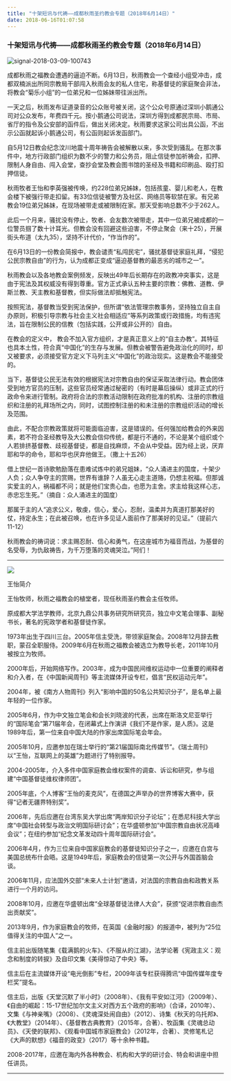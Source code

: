 ```yaml
---
title: "十架短讯与代祷——成都秋雨圣约教会专题（2018年6月14日）"
date: 2018-06-16T01:07:58
---
```


### 十架短讯与代祷——成都秋雨圣约教会专题（2018年6月14日）

![signal-2018-03-09-100743](https://user-images.githubusercontent.com/37917810/41494360-b8b01d02-7144-11e8-968e-a8e3fbe3f71e.jpeg)


成都秋雨之福教会遭遇的逼迫不断。6月13日，秋雨教会一个查经小组受冲击，成都双楠派出所同宗教局干部闯入秋雨会友的私人住宅，称基督徒的家庭聚会非法，将教会“菊乐小组”的一位弟兄和一位姊妹带往派出所。

一天之后，秋雨发布证道录音的公众账号被关闭，这个公众号原通过深圳小鹅通公司对公众发布，年费四千元。按小鹅通公司说法，深圳方得到成都民宗局、市局、省厅的指令及公安部的函件后，做出关闭决定。秋雨要求这家公司出具公函，不出示公函就起诉小鹅通公司，有公函则起诉发函部门。

自5月12日教会纪念汶川地震十周年祷告会被解散以来，多次受到骚乱。在那次事件中，地方行政部门组织为数不少的警力和公务员，阻止信徒参加祈祷会，扣押、限制人身自由、闯入会堂，查抄会堂及教会图书馆的圣经及书籍和印刷品、殴打扣押信徒。

秋雨牧者王怡和李英强被传唤，约228位弟兄姊妹，包括孩童、婴儿和老人，在教会楼下被强行带走扣留。有33位信徒被警方及社区、网络员等软禁在家。有兄弟教会19位弟兄姊妹，在现场被带走或被限制在家。那天受影响总数不少于262人。

此后一个月来，骚扰没有停止，牧者、会友数次被带走，其中一位弟兄被成都的一位警员掴了数十计耳光。但教会没有回避这些迫害，不停止聚会（来十25），开展街头布道（太九35），坚持不计代价，“作当作的”。

在6月13日的一份教会简报中，教会谴责“私闯民宅”，骚扰基督徒家庭礼拜，“侵犯公民宗教自由”的行为，认为成都正变成“逼迫基督教的最恶劣的城市之一”。

秋雨教会以及各地教会案例频发，反映出49年后长期存在的政教冲突事实，这是由于宪法及其权威没有得到尊重。官方正式承认五种主要的宗教：佛教、道教、伊斯兰教、天主教和基督教，但实际做法却抵触宪法。

按照宪法，基督教当受到宪法保护，但所谓“依法管理宗教事务，坚持独立自主自办原则，积极引导宗教与社会主义社会相适应”等系列政策或行政措施，均有违宪法，旨在限制公民的信教（包括实践，公开或非公开的）自由。

在教会的定义中， 教会不加入官方组织，才是真正意义上的“自主办教”。其特征也具本土性，符合真“中国化”的生存与发展。但教会被警告避免政治化的同时，却又被要求，必须接受官方定义下马列主义“中国化”的政治现实。这是教会不能接受的。

当下，基督徒公民无法有效的根据宪法对宗教自由的保证采取法律行动。教会团体受到地方官员的压制，这些官员经常通过秘密的（有时是幕后操纵）或非正式的行政命令来进行管制。政府将合法的宗教活动限制在政府批准的机构、注册的宗教组织和注册的礼拜场所之内，同时，试图控制注册的和未注册的宗教组织活动的增长及范围。

由此，不配合宗教政策就将可能面临迫害，这是错误的。任何强加给教会的外来因素，若不符合圣经教导及大公教会信仰传统，都是行不通的，不论是某个组织或个人若排挤基督教、歧视基督徒，都是自找麻烦，不会从中受益。因为经上说，厌弃耶和华的命令，耶和华也厌弃他做王。（撒上十五26）

借上世纪一首诗歌勉励落在患难试炼中的弟兄姐妹，“众人涌进主的国度，十架少人负；众人争夺主的赏赐，世界有谁辞？人虽无心走主道赂，仍想主祝福。但那诚实爱主的人，祸福都不问；就是他们宝贵心血，也愿为主舍。求主给我这样心志，赤忠忘生死。”（摘自：众人涌进主的国度）

那属于主的人“追求公义，敬虔，信心，爱心，忍耐，温柔并为真道打那美好的仗，持定永生；在此被召唤，也在许多见证人面前作了那美好的见证。”（提前六11-12）

秋雨教会的祷词说：求主赐忍耐、信心和勇气，在这座城市为福音而战，为基督的名受辱，为仇敌祷告，为千万堕落的灵魂哭泣。”阿们！


------------------------------------------------------------------------------------------------------------
<img src="http://ww1.sinaimg.cn/large/00763B6bly1fpwd17y2qpj30b307eq2w.jpg"/>

王怡简介


王怡牧师，秋雨之福教会的植堂者，现任秋雨圣约教会主任牧师。

原成都大学法学教师，北京九鼎公共事务研究所研究员，独立中文笔会理事、副秘书长，著名的宪政学者和基督徒作家。

1973年出生于四川三台。2005年信主受洗，带领家庭聚会。2008年12月辞去教职，蒙召全职服侍。2009年6月在秋雨之福教会被选立为教导长老，2011年10月被按立为牧师。

2000年后，开始网络写作。2003年，成为中国民间维权运动中一位重要的阐释者和介入者，在《中国新闻周刊》等主流媒体开设专栏，倡言“民权运动元年”。

2004年，被《南方人物周刊》列入“影响中国的50名公共知识分子”，是名单上最年轻的一位作家。

2005年6月，作为中文独立笔会和会长刘晓波的代表，出席在斯洛文尼亚举行的“国际笔会”第71届年会，在闭幕式上作演讲《我们不是作家，是人质》。这是1989年后，第一位来自中国大陆的作家出席国际笔会年会。

2005年10月，应邀参加在瑞士举行的“第21届国际南北传媒节”。《瑞士周刊》以“王怡，互联网上的英雄”为题进行了特别报导。

2004-2005年，介入多件中国家庭教会维权案件的调查、诉讼和研究，参与组建“中国基督徒维权律师团”。

2005年底，个人博客“王怡的麦克风”，在德国之声举办的世界博客大赛中，获得“记者无疆界特别奖”。

2006年，先后应邀在台湾东吴大学出席“两岸知识分子论坛”；在悉尼科技大学出席“中国社会转型与政治文明国际研讨会”；在华盛顿参加“中国宗教自由状况高峰会议”；在纽约参加“纪念文革发动四十周年国际研讨会”。

2006年4月，作为三位来自中国家庭教会的基督徒知识分子之一，应邀在白宫与美国总统布什会晤。这是1949年后，家庭教会的信徒第一次公开与外国首脑会谈。

2006年11月，应法国外交部“未来人士计划”邀请，对法国的宗教自由和政教关系进行一个月的访问。

2008年10月，应邀在华盛顿出席“全球基督徒法律人大会”，获颁“促进宗教自由杰出贡献奖”。

2013年9月，作为家庭教会的牧师，在英国《金融时报》的报道中，被列为“25位值得关注的中国人”之一。

信主前出版随笔集《载满鹅的火车》、《不服从的江湖》，法学论著《宪政主义：观念和制度的转捩》及自印文集《美得惊动了中央》等。

信主后在主流媒体开设“电光倒影”专栏，2009年该专栏获得腾讯“中国传媒年度专栏奖”提名。

信主后，出版《天堂沉默了半小时》（2008年）、《我有平安如江河》（2009年）、《自由的崛起：15-17世纪加尔文主义对西方五个政府的影响》（合译，2010年）、文集《与神亲嘴》（2008）、《灵魂深处闹自由》（2012）、诗集《秋天的乌托邦》、《大教堂》（2014年）、《基督教古典教育》（2015年，合著）、牧函集《灵魂总动员》、《天使的联邦》、《观看中国城市家庭教会》（2012年，合著）、灵修笔札记《大声的默想》《福音的政变》（2017）等十余种书籍。

2008-2017年，应邀在海内外各种教会、机构和大学的研讨会、特会和讲座中担任讲员。





------------------------------------------------------------------------------------------------------------